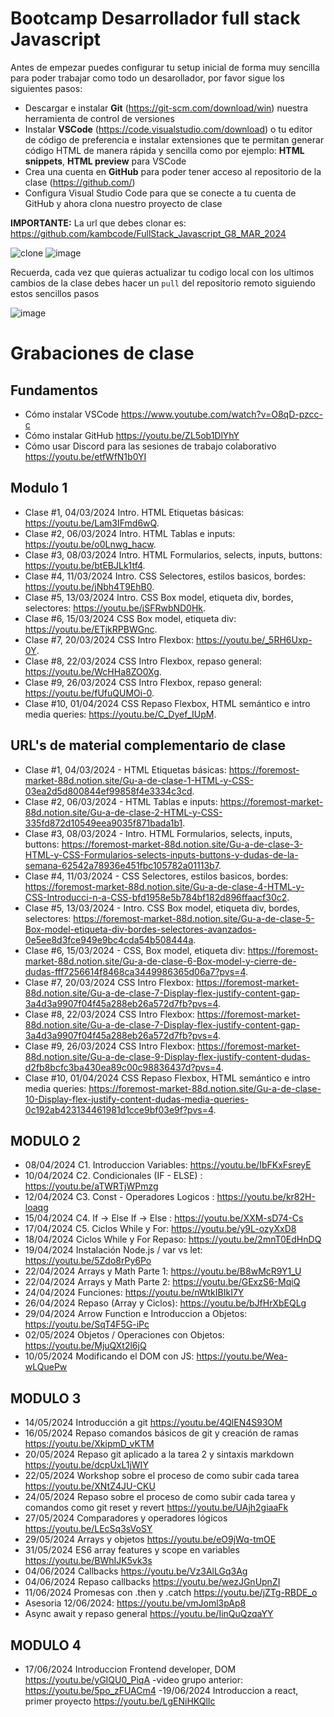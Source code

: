 # Bootcamp Desarrollador full stack Javascript

Antes de empezar puedes configurar tu setup inicial de forma muy sencilla para poder trabajar como todo un desarollador, por favor sigue los siguientes pasos:

- Descargar e instalar **Git** (https://git-scm.com/download/win) nuestra herramienta de control de versiones
- Instalar **VSCode** (https://code.visualstudio.com/download) o tu editor de código de preferencia e instalar extensiones que te permitan generar código HTML de manera rápida y sencilla como por ejemplo: **HTML snippets**, **HTML preview** para VSCode
- Crea una cuenta en **GitHub** para poder tener acceso al repositorio de la clase (https://github.com/)
- Configura Visual Studio Code para que se conecte a tu cuenta de GitHub y ahora clona nuestro proyecto de clase

**IMPORTANTE:** La url que debes clonar es: https://github.com/kambcode/FullStack_Javascript_G8_MAR_2024

![clone](https://github.com/kambcode/FullStack_Javascript_G3_2023_09_04/assets/137812574/b49be206-5c67-40e8-a567-bdd957c549eb)
![image](https://github.com/KamiloMontoya/kambcode_g1/assets/11945476/ca0ce2ad-72ec-431d-b3e1-55b84c64ec13)

Recuerda, cada vez que quieras actualizar tu codigo local con los ultimos cambios de la clase debes hacer un `pull` del repositorio remoto siguiendo estos sencillos pasos

![image](https://github.com/KamiloMontoya/kambcode_g1/assets/11945476/8d8f7da6-aa4c-4d67-9dec-59cd360bda0f)

# Grabaciones de clase
## Fundamentos
- Cómo instalar VSCode https://www.youtube.com/watch?v=O8qD-pzcc-c
- Cómo instalar GitHub https://youtu.be/ZL5ob1DlYhY
- Cómo usar Discord para las sesiones de trabajo colaborativo https://youtu.be/etfWfN1b0YI
## Modulo 1
- Clase #1, 04/03/2024 Intro. HTML Etiquetas básicas: https://youtu.be/Lam3IFmd6wQ.
- Clase #2, 06/03/2024 Intro. HTML Tablas e inputs: https://youtu.be/o0Lnwg_hacw. 
- Clase #3, 08/03/2024 Intro. HTML Formularios, selects, inputs, buttons: https://youtu.be/btEBJLk1tf4.
- Clase #4, 11/03/2024 Intro. CSS Selectores, estilos basicos, bordes: https://youtu.be/jNbh4T9EhB0.
- Clase #5, 13/03/2024 Intro. CSS Box model, etiqueta div, bordes, selectores: https://youtu.be/jSFRwbND0Hk.
- Clase #6, 15/03/2024 CSS Box model, etiqueta div: https://youtu.be/ETjkRPBWGnc.
- Clase #7, 20/03/2024 CSS Intro Flexbox: https://youtu.be/_5RH6Uxp-0Y.
- Clase #8, 22/03/2024 CSS Intro Flexbox, repaso general: https://youtu.be/WcHHa8ZO0Xg.
- Clase #9, 26/03/2024 CSS Intro Flexbox, repaso general: https://youtu.be/fUfuQUMOi-0.
- Clase #10, 01/04/2024 CSS Repaso Flexbox, HTML semántico e intro media queries: https://youtu.be/C_Dyef_IUpM.

## URL's de material complementario de clase
- Clase #1, 04/03/2024 - HTML Etiquetas básicas: https://foremost-market-88d.notion.site/Gu-a-de-clase-1-HTML-y-CSS-03ea2d5d800844ef99858f4e3334c3cd.
- Clase #2, 06/03/2024 - HTML Tablas e inputs: https://foremost-market-88d.notion.site/Gu-a-de-clase-2-HTML-y-CSS-335fd872d10549eea9035f871bada1b1. 
- Clase #3, 08/03/2024 - Intro. HTML Formularios, selects, inputs, buttons: https://foremost-market-88d.notion.site/Gu-a-de-clase-3-HTML-y-CSS-Formularios-selects-inputs-buttons-y-dudas-de-la-semana-62542a78936e451fbc105782a01113b7.
- Clase #4, 11/03/2024 - CSS Selectores, estilos basicos, bordes: https://foremost-market-88d.notion.site/Gu-a-de-clase-4-HTML-y-CSS-Introducci-n-a-CSS-bfd1958e5b784bf182d896ffaacf30c2.
- Clase #5, 13/03/2024 - Intro. CSS Box model, etiqueta div, bordes, selectores: https://foremost-market-88d.notion.site/Gu-a-de-clase-5-Box-model-etiqueta-div-bordes-selectores-avanzados-0e5ee8d3fce949e9bc4cda54b508444a.
- Clase #6, 15/03/2024 - CSS, Box model, etiqueta div: https://foremost-market-88d.notion.site/Gu-a-de-clase-6-Box-model-y-cierre-de-dudas-fff7256614f8468ca3449986365d06a7?pvs=4.
- Clase #7, 20/03/2024 CSS Intro Flexbox: https://foremost-market-88d.notion.site/Gu-a-de-clase-7-Display-flex-justify-content-gap-3a4d3a9907f04f45a288eb26a572d7fb?pvs=4.
- Clase #8, 22/03/2024 CSS Intro Flexbox: https://foremost-market-88d.notion.site/Gu-a-de-clase-7-Display-flex-justify-content-gap-3a4d3a9907f04f45a288eb26a572d7fb?pvs=4.
- Clase #9, 26/03/2024 CSS Intro Flexbox: https://foremost-market-88d.notion.site/Gu-a-de-clase-9-Display-flex-justify-content-dudas-d2fb8bcfc3ba430ea89c00c98836437d?pvs=4.
- Clase #10, 01/04/2024 CSS Repaso Flexbox, HTML semántico e intro media queries: https://foremost-market-88d.notion.site/Gu-a-de-clase-10-Display-flex-justify-content-dudas-media-queries-0c192ab423134461981d1cce9bf03e9f?pvs=4.

## MODULO 2
- 08/04/2024 C1. Introduccion Variables: https://youtu.be/IbFKxFsreyE
- 10/04/2024 C2. Condicionales (IF - ELSE) : https://youtu.be/aTWRTjWPmzg
- 12/04/2024 C3. Const - Operadores Logicos : https://youtu.be/kr82H-loaqg
- 15/04/2024 C4. If -> Else If -> Else : https://youtu.be/XXM-sD74-Cs
- 17/04/2024 C5. Ciclos While y For: https://youtu.be/y9L-ozyXxD8
- 18/04/2024 Ciclos While y For Repaso: https://youtu.be/2mnT0EdHnDQ
- 19/04/2024 Instalación Node.js / var vs let: https://youtu.be/5Zdo8rPy6Po
- 22/04/2024 Arrays y Math Parte 1: https://youtu.be/B8wMcR9Y1_U
- 22/04/2024 Arrays y Math Parte 2: https://youtu.be/GExzS6-MqiQ
- 24/04/2024 Funciones: https://youtu.be/nWtkIBIkI7Y
- 26/04/2024 Repaso (Array y Ciclos): https://youtu.be/bJfHrXbEQLg
- 29/04/2024 Arrow Function e Introduccion a Objetos: https://youtu.be/SqT4F5G-iPc
- 02/05/2024 Objetos / Operaciones con Objetos: https://youtu.be/MjuQXt2l6jQ
- 10/05/2024 Modificando el DOM con JS: https://youtu.be/Wea-wLQuePw

## MODULO 3
- 14/05/2024 Introducción a git https://youtu.be/4QlEN4S93OM
- 16/05/2024 Repaso comandos básicos de git y creación de ramas https://youtu.be/XkipmD_vKTM
- 20/05/2024 Repaso git aplicado a la tarea 2 y sintaxis markdown https://youtu.be/dcpUxL1jWIY
- 22/05/2024 Workshop sobre el proceso de como subir cada tarea https://youtu.be/XNtZ4JU-CKU
- 24/05/2024 Repaso sobre el proceso de como subir cada tarea y comandos como git reset y revert https://youtu.be/UAjh2giaaFk
- 27/05/2024 Comparadores y operadores lógicos https://youtu.be/LEcSq3sVoSY
- 29/05/2024 Arrays y objetos https://youtu.be/eO9jWq-tmOE
- 31/05/2024 ES6 array features y scope en variables https://youtu.be/BWhIJK5vk3s
- 04/06/2024 Callbacks https://youtu.be/Vz3AlLGq3Ag
- 04/06/2024 Repaso callbacks https://youtu.be/wezJGnUpnZI
- 11/06/2024 Promesas con .then y .catch https://youtu.be/jZTg-RBDE_o
- Asesoria 12/06/2024: https://youtu.be/vmJoml3pAp8
- Async await y repaso general https://youtu.be/IinQuQzqaYY

## MODULO 4 
- 17/06/2024  Introduccion Frontend developer, DOM https://youtu.be/yGIQU0_PiqA -video grupo anterior: https://youtu.be/5po_zFUACm4
-19/06/2024 Introduccion a react, primer proyecto https://youtu.be/LgENiHKQlIc